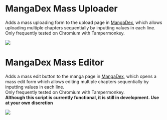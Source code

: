 # MangaDex Mass Uploader
Adds a mass uploading form to the upload page in [MangaDex](mangadex.com), which allows uploading multiple chapters sequentially by inputting values in each line.
<br />Only frequently tested on Chromium with Tampermonkey.

![](https://i.imgur.com/sqrxItF.png)

# MangaDex Mass Editor
Adds a mass edit button to the manga page in [MangaDex](mangadex.com), which opens a mass edit form which allows editing multiple chapters sequentially by inputting values in each line.
<br />Only frequently tested on Chromium with Tampermonkey.
<br />**Although this script is currently functional, it is still in development. Use at your own discretion**

![](https://i.imgur.com/hQr4HUK.png)
